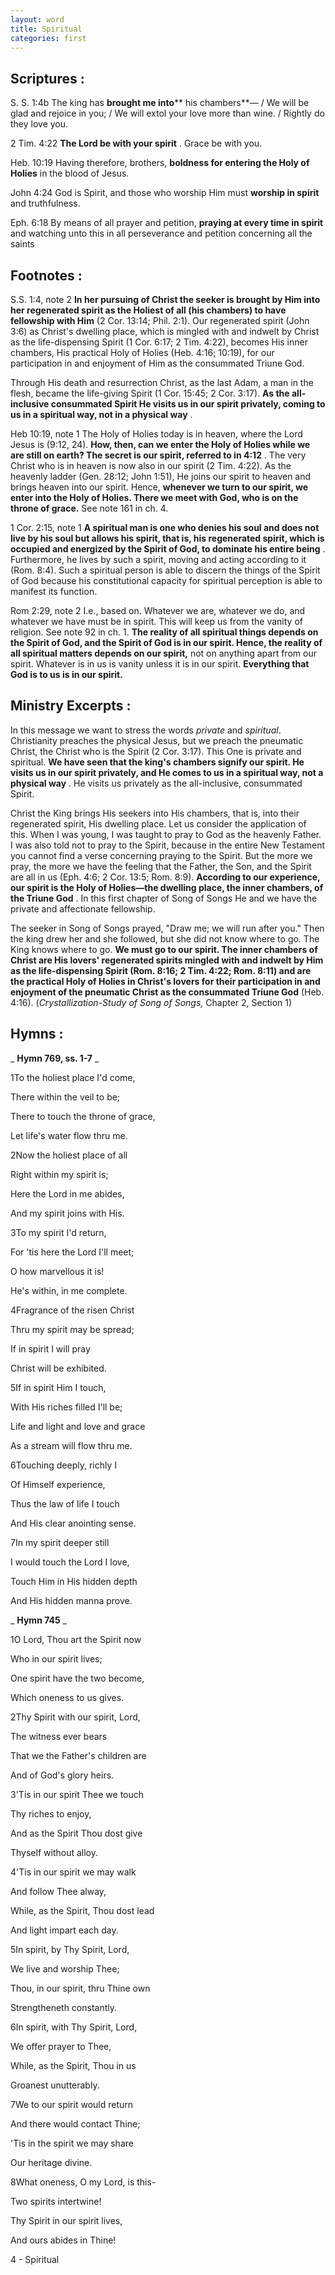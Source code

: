 ```yaml
---
layout: word
title: Spiritual
categories: first
---
```


## Scriptures :

S. S. 1:4b The king has **brought me into**** his chambers**— / We will be glad and rejoice in you; / We will extol your love more than wine. / Rightly do they love you.

2 Tim. 4:22 **The Lord be with your spirit** . Grace be with you.

Heb. 10:19 Having therefore, brothers, **boldness for entering the Holy of Holies** in the blood of Jesus.

John 4:24 God is Spirit, and those who worship Him must **worship in spirit** and truthfulness.

Eph. 6:18 By means of all prayer and petition, **praying at every time in spirit** and watching unto this in all perseverance and petition concerning all the saints

## Footnotes :

S.S. 1:4, note 2 **In her pursuing of Christ the seeker is brought by Him into her regenerated spirit as the Holiest of all (his chambers) to have fellowship with Him** (2 Cor. 13:14; Phil. 2:1). Our regenerated spirit (John 3:6) as Christ's dwelling place, which is mingled with and indwelt by Christ as the life-dispensing Spirit (1 Cor. 6:17; 2 Tim. 4:22), becomes His inner chambers, His practical Holy of Holies (Heb. 4:16; 10:19), for our participation in and enjoyment of Him as the consummated Triune God.

Through His death and resurrection Christ, as the last Adam, a man in the flesh, became the life-giving Spirit (1 Cor. 15:45; 2 Cor. 3:17). **As the all-inclusive consummated Spirit He visits us in our spirit privately, coming to us in a spiritual way, not in a physical way** .

Heb 10:19, note 1 The Holy of Holies today is in heaven, where the Lord Jesus is (9:12, 24). **How, then, can we enter the Holy of Holies while we are still on earth? The secret is our spirit, referred to in 4:12** . The very Christ who is in heaven is now also in our spirit (2 Tim. 4:22). As the heavenly ladder (Gen. 28:12; John 1:51), He joins our spirit to heaven and brings heaven into our spirit. Hence, **whenever we turn to our spirit, we enter into the Holy of Holies. There we meet with God, who is on the throne of grace.** See note 161 in ch. 4.

1 Cor. 2:15, note 1 **A spiritual man is one who denies his soul and does not live by his soul but allows his spirit, that is, his regenerated spirit, which is occupied and energized by the Spirit of God, to dominate his entire being** . Furthermore, he lives by such a spirit, moving and acting according to it (Rom. 8:4). Such a spiritual person is able to discern the things of the Spirit of God because his constitutional capacity for spiritual perception is able to manifest its function.

Rom 2:29, note 2 I.e., based on. Whatever we are, whatever we do, and whatever we have must be in spirit. This will keep us from the vanity of religion. See note 92 in ch. 1. **The reality of all spiritual things depends on the Spirit of God, and the Spirit of God is in our spirit. Hence, the reality of all spiritual matters depends on our spirit,** not on anything apart from our spirit. Whatever is in us is vanity unless it is in our spirit. **Everything that God is to us is in our spirit.**

## Ministry Excerpts :

In this message we want to stress the words _private_ and _spiritual_. Christianity preaches the physical Jesus, but we preach the pneumatic Christ, the Christ who is the Spirit (2 Cor. 3:17). This One is private and spiritual. **We have seen that the king's chambers signify our spirit. He visits us in our spirit privately, and He comes to us in a spiritual way, not a physical way** . He visits us privately as the all-inclusive, consummated Spirit.

Christ the King brings His seekers into His chambers, that is, into their regenerated spirit, His dwelling place. Let us consider the application of this. When I was young, I was taught to pray to God as the heavenly Father. I was also told not to pray to the Spirit, because in the entire New Testament you cannot find a verse concerning praying to the Spirit. But the more we pray, the more we have the feeling that the Father, the Son, and the Spirit are all in us (Eph. 4:6; 2 Cor. 13:5; Rom. 8:9). **According to our experience, our spirit is the Holy of Holies—the dwelling place, the inner chambers, of the Triune God** . In this first chapter of Song of Songs He and we have the private and affectionate fellowship.

The seeker in Song of Songs prayed, "Draw me; we will run after you." Then the king drew her and she followed, but she did not know where to go. The King knows where to go. **We must go to our spirit. The inner chambers of Christ are His lovers' regenerated spirits mingled with and indwelt by Him as the life-dispensing Spirit (Rom. 8:16; 2 Tim. 4:22; Rom. 8:11) and are the practical Holy of Holies in Christ's lovers for their participation in and enjoyment of the pneumatic Christ as the consummated Triune God** (Heb. 4:16). (_Crystallization-Study of Song of Songs,_ Chapter 2, Section 1)

## Hymns :

_ **Hymn 769, ss. 1-7** _

1To the holiest place I'd come,

There within the veil to be;

There to touch the throne of grace,

Let life's water flow thru me.

2Now the holiest place of all

Right within my spirit is;

Here the Lord in me abides,

And my spirit joins with His.

3To my spirit I'd return,

For 'tis here the Lord I'll meet;

O how marvellous it is!

He's within, in me complete.

4Fragrance of the risen Christ

Thru my spirit may be spread;

If in spirit I will pray

Christ will be exhibited.

5If in spirit Him I touch,

With His riches filled I'll be;

Life and light and love and grace

As a stream will flow thru me.

6Touching deeply, richly I

Of Himself experience,

Thus the law of life I touch

And His clear anointing sense.

7In my spirit deeper still

I would touch the Lord I love,

Touch Him in His hidden depth

And His hidden manna prove.

_ **Hymn 745** _

1O Lord, Thou art the Spirit now

Who in our spirit lives;

One spirit have the two become,

Which oneness to us gives.

2Thy Spirit with our spirit, Lord,

The witness ever bears

That we the Father's children are

And of God's glory heirs.

3'Tis in our spirit Thee we touch

Thy riches to enjoy,

And as the Spirit Thou dost give

Thyself without alloy.

4'Tis in our spirit we may walk

And follow Thee alway,

While, as the Spirit, Thou dost lead

And light impart each day.

5In spirit, by Thy Spirit, Lord,

We live and worship Thee;

Thou, in our spirit, thru Thine own

Strengtheneth constantly.

6In spirit, with Thy Spirit, Lord,

We offer prayer to Thee,

While, as the Spirit, Thou in us

Groanest unutterably.

7We to our spirit would return

And there would contact Thine;

'Tis in the spirit we may share

Our heritage divine.

8What oneness, O my Lord, is this-

Two spirits intertwine!

Thy Spirit in our spirit lives,

And ours abides in Thine!

4 - Spiritual
